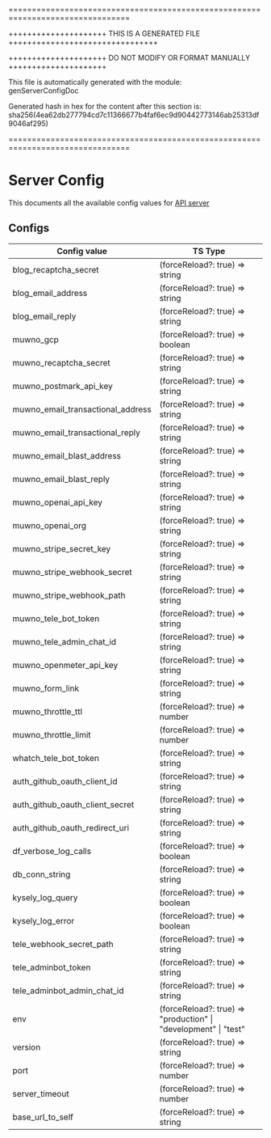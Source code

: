 ================================================================================

+++++++++++++++++++++ THIS IS A GENERATED FILE ++++++++++++++++++++++++++++++++

+++++++++++++++++++++ DO NOT MODIFY OR FORMAT MANUALLY +++++++++++++++++++++

This file is automatically generated with the module:  
genServerConfigDoc

Generated hash in hex for the content after this section is:  
sha256(4ea62db277794cd7c11366677b4faf6ec9d90442773146ab25313df9046af295)

================================================================================
# Server Config

This documents all the available config values for [API server](../api/)

## Configs

| Config value                      | TS Type                                                          |
| --------------------------------- | ---------------------------------------------------------------- |
| blog_recaptcha_secret             | (forceReload?: true) =\> string                                  |
| blog_email_address                | (forceReload?: true) =\> string                                  |
| blog_email_reply                  | (forceReload?: true) =\> string                                  |
| muwno_gcp                         | (forceReload?: true) =\> boolean                                 |
| muwno_recaptcha_secret            | (forceReload?: true) =\> string                                  |
| muwno_postmark_api_key            | (forceReload?: true) =\> string                                  |
| muwno_email_transactional_address | (forceReload?: true) =\> string                                  |
| muwno_email_transactional_reply   | (forceReload?: true) =\> string                                  |
| muwno_email_blast_address         | (forceReload?: true) =\> string                                  |
| muwno_email_blast_reply           | (forceReload?: true) =\> string                                  |
| muwno_openai_api_key              | (forceReload?: true) =\> string                                  |
| muwno_openai_org                  | (forceReload?: true) =\> string                                  |
| muwno_stripe_secret_key           | (forceReload?: true) =\> string                                  |
| muwno_stripe_webhook_secret       | (forceReload?: true) =\> string                                  |
| muwno_stripe_webhook_path         | (forceReload?: true) =\> string                                  |
| muwno_tele_bot_token              | (forceReload?: true) =\> string                                  |
| muwno_tele_admin_chat_id          | (forceReload?: true) =\> string                                  |
| muwno_openmeter_api_key           | (forceReload?: true) =\> string                                  |
| muwno_form_link                   | (forceReload?: true) =\> string                                  |
| muwno_throttle_ttl                | (forceReload?: true) =\> number                                  |
| muwno_throttle_limit              | (forceReload?: true) =\> number                                  |
| whatch_tele_bot_token             | (forceReload?: true) =\> string                                  |
| auth_github_oauth_client_id       | (forceReload?: true) =\> string                                  |
| auth_github_oauth_client_secret   | (forceReload?: true) =\> string                                  |
| auth_github_oauth_redirect_uri    | (forceReload?: true) =\> string                                  |
| df_verbose_log_calls              | (forceReload?: true) =\> boolean                                 |
| db_conn_string                    | (forceReload?: true) =\> string                                  |
| kysely_log_query                  | (forceReload?: true) =\> boolean                                 |
| kysely_log_error                  | (forceReload?: true) =\> boolean                                 |
| tele_webhook_secret_path          | (forceReload?: true) =\> string                                  |
| tele_adminbot_token               | (forceReload?: true) =\> string                                  |
| tele_adminbot_admin_chat_id       | (forceReload?: true) =\> string                                  |
| env                               | (forceReload?: true) =\> "production" \| "development" \| "test" |
| version                           | (forceReload?: true) =\> string                                  |
| port                              | (forceReload?: true) =\> number                                  |
| server_timeout                    | (forceReload?: true) =\> number                                  |
| base_url_to_self                  | (forceReload?: true) =\> string                                  |
